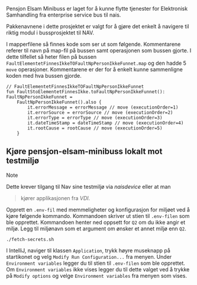 Pensjon Elsam Minibuss er laget for å kunne flytte tjenester for Elektronisk Samhandling fra
enterprise service bus til nais.

Pakkenavnene i dette prosjektet er valgt for å gjøre det enkelt å navigere til riktig modul
i bussprosjektet til NAV.

I mapperfilene så finnes kode som ser ut som følgende. Kommentarene referer til navn på map-fil på bussen
samt operasjonen som bussen gjorte. I dette tilfellet så heter filen på bussen
`FaultElementetFinnesIkkeTOFaultNpPersonIkkeFunnet.map` og den hadde 5 `move` operasjoner. Kommentarene er der
for å enkelt kunne sammenligne koden med hva bussen gjorde.

```
// FaultElementetFinnesIkkeTOFaultNpPersonIkkeFunnet
fun FaultStoElementetFinnesIkke.toFaultNpPersonIkkeFunnet(): FaultNpPersonIkkeFunnet =
    FaultNpPersonIkkeFunnet().also {
        it.errorMessage = errorMessage // move (executionOrder=1)
        it.errorSource = errorSource // move (executionOrder=2)
        it.errorType = errorType // move (executionOrder=3)
        it.dateTimeStamp = dateTimeStamp // move (executionOrder=4)
        it.rootCause = rootCause // move (executionOrder=5)
    }
```

## Kjøre pensjon-elsam-minibuss lokalt mot testmiljø

> [!NOTE]
Dette krever tilgang til Nav sine testmiljø via _naisdevice_ eller at man
> kjører applikasjonen fra _VDI_.

Opprett en `.env-fil` med memmeligheter og konfigurasjon for miljøet ved å
kjøre følgende kommando. Kommandoen skriver ut stien til `.env-filen` som ble
opprettet. Kommandoen henter ned oppsett for `Q2` om du ikke angir et miljø.
Legg til miljønavn som et argument om ønsker et annet miljø enn `Q2`.

```shell
./fetch-secrets.sh
```

I IntelliJ, naviger til klassen `Application`, trykk høyre museknapp på startikonet og
velg `Modify Run Configuration...` fra menyen. Under `Environment variables`
legger du til stien til `.env-filen` som ble opprettet. Om
`Environment variables` ikke vises legger du til dette valget ved å trykke på
`Modify options` og velge `Environment variables` fra menyen som vises.
